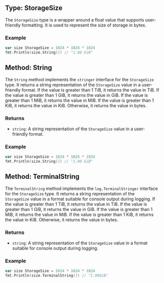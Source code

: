 ## Type: StorageSize

The `StorageSize` type is a wrapper around a float value that supports user-friendly formatting. It is used to represent the size of storage in bytes.

### Example

```go
var size StorageSize = 1024 * 1024 * 1024
fmt.Println(size.String()) // "1.00 GiB"
```

## Method: String

The `String` method implements the `stringer` interface for the `StorageSize` type. It returns a string representation of the `StorageSize` value in a user-friendly format. If the value is greater than 1 TiB, it returns the value in TiB. If the value is greater than 1 GiB, it returns the value in GiB. If the value is greater than 1 MiB, it returns the value in MiB. If the value is greater than 1 KiB, it returns the value in KiB. Otherwise, it returns the value in bytes.

### Returns

- `string`: A string representation of the `StorageSize` value in a user-friendly format.

### Example

```go
var size StorageSize = 1024 * 1024 * 1024
fmt.Println(size.String()) // "1.00 GiB"
```

## Method: TerminalString

The `TerminalString` method implements the `log.TerminalStringer` interface for the `StorageSize` type. It returns a string representation of the `StorageSize` value in a format suitable for console output during logging. If the value is greater than 1 TiB, it returns the value in TiB. If the value is greater than 1 GiB, it returns the value in GiB. If the value is greater than 1 MiB, it returns the value in MiB. If the value is greater than 1 KiB, it returns the value in KiB. Otherwise, it returns the value in bytes.

### Returns

- `string`: A string representation of the `StorageSize` value in a format suitable for console output during logging.

### Example

```go
var size StorageSize = 1024 * 1024 * 1024
fmt.Println(size.TerminalString()) // "1.00GiB"
```